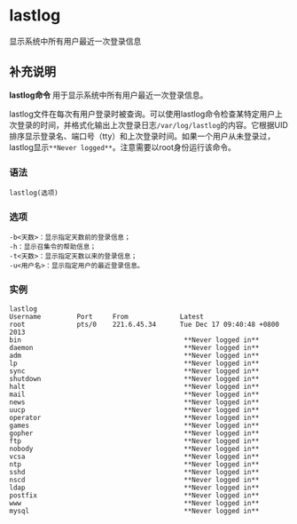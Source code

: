 lastlog
===

显示系统中所有用户最近一次登录信息

## 补充说明

**lastlog命令** 用于显示系统中所有用户最近一次登录信息。

lastlog文件在每次有用户登录时被查询。可以使用lastlog命令检查某特定用户上次登录的时间，并格式化输出上次登录日志`/var/log/lastlog`的内容。它根据UID排序显示登录名、端口号（tty）和上次登录时间。如果一个用户从未登录过，lastlog显示` **Never logged** `。注意需要以root身份运行该命令。

### 语法

```shell
lastlog(选项)
```

### 选项

```shell
-b<天数>：显示指定天数前的登录信息；
-h：显示召集令的帮助信息；
-t<天数>：显示指定天数以来的登录信息；
-u<用户名>：显示指定用户的最近登录信息。
```

### 实例

```shell
lastlog
Username         Port     From             Latest
root             pts/0    221.6.45.34      Tue Dec 17 09:40:48 +0800 2013
bin                                         **Never logged in**
daemon                                      **Never logged in**
adm                                         **Never logged in**
lp                                          **Never logged in**
sync                                        **Never logged in**
shutdown                                    **Never logged in**
halt                                        **Never logged in**
mail                                        **Never logged in**
news                                        **Never logged in**
uucp                                        **Never logged in**
operator                                    **Never logged in**
games                                       **Never logged in**
gopher                                      **Never logged in**
ftp                                         **Never logged in**
nobody                                      **Never logged in**
vcsa                                        **Never logged in**
ntp                                         **Never logged in**
sshd                                        **Never logged in**
nscd                                        **Never logged in**
ldap                                        **Never logged in**
postfix                                     **Never logged in**
www                                         **Never logged in**
mysql                                       **Never logged in**
```


<!-- Linux命令行搜索引擎：https://jaywcjlove.github.io/linux-command/ -->